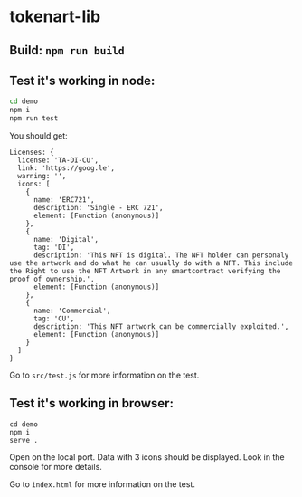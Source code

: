# tokenart-lib

## Build: `npm run build`

## Test it's working in node:

```bash
cd demo
npm i
npm run test
```

You should get:

```
Licenses: {
  license: 'TA-DI-CU',
  link: 'https://goog.le',
  warning: '',
  icons: [
    {
      name: 'ERC721',
      description: 'Single - ERC 721',
      element: [Function (anonymous)]
    },
    {
      name: 'Digital',
      tag: 'DI',
      description: 'This NFT is digital. The NFT holder can personaly use the artwork and do what he can usually do with a NFT. This include the Right to use the NFT Artwork in any smartcontract verifying the proof of ownership.',
      element: [Function (anonymous)]
    },
    {
      name: 'Commercial',
      tag: 'CU',
      description: 'This NFT artwork can be commercially exploited.',
      element: [Function (anonymous)]
    }
  ]
}
```

Go to `src/test.js` for more information on the test.

## Test it's working in browser:

```
cd demo
npm i
serve .
```

Open on the local port.
Data with 3 icons should be displayed. Look in the console for more details.

Go to `index.html` for more information on the test.
